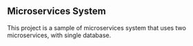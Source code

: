 ## Microservices System

This project is a sample of microservices system that uses two microservices, with single database.
